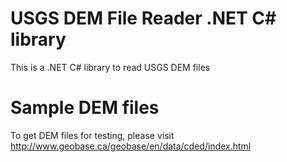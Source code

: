 # USGS DEM File Reader .NET C# library
This is a .NET C# library to read USGS DEM files

# Sample DEM files
To get DEM files for testing, please visit http://www.geobase.ca/geobase/en/data/cded/index.html